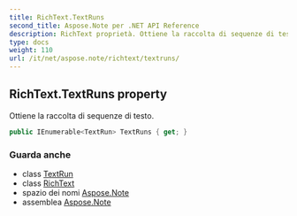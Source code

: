 ```yaml
---
title: RichText.TextRuns
second_title: Aspose.Note per .NET API Reference
description: RichText proprietà. Ottiene la raccolta di sequenze di testo.
type: docs
weight: 110
url: /it/net/aspose.note/richtext/textruns/
---
```

## RichText.TextRuns property

Ottiene la raccolta di sequenze di testo.

```csharp
public IEnumerable<TextRun> TextRuns { get; }
```

### Guarda anche

* class [TextRun](../../textrun/)
* class [RichText](../)
* spazio dei nomi [Aspose.Note](../../richtext/)
* assemblea [Aspose.Note](../../../)


